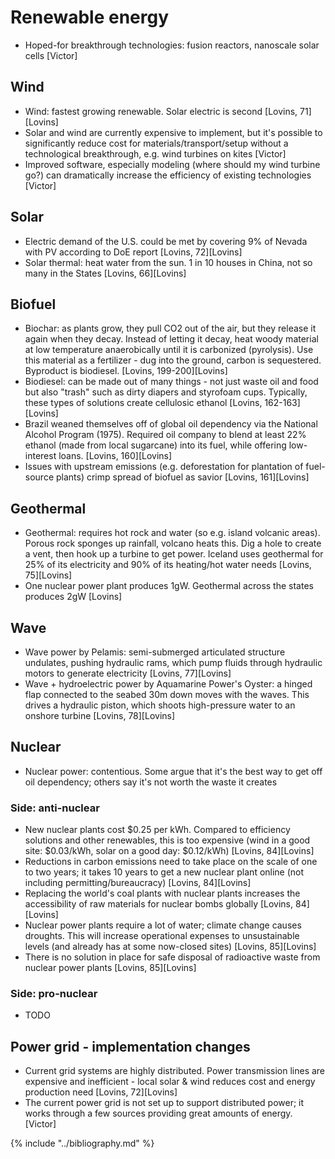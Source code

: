 # Renewable energy
* Hoped-for breakthrough technologies: fusion reactors, nanoscale solar cells [Victor]

## Wind
* Wind: fastest growing renewable. Solar electric is second [Lovins, 71][Lovins]
* Solar and wind are currently expensive to implement, but it's possible to significantly reduce cost for materials/transport/setup without a technological breakthrough, e.g. wind turbines on kites [Victor]
* Improved software, especially modeling (where should my wind turbine go?) can dramatically increase the efficiency of existing technologies [Victor]

## Solar
* Electric demand of the U.S. could be met by covering 9% of Nevada with PV according to DoE report [Lovins, 72][Lovins]
* Solar thermal: heat water from the sun. 1 in 10 houses in China, not so many in the States [Lovins, 66][Lovins]

## Biofuel
* Biochar: as plants grow, they pull CO2 out of the air, but they release it again when they decay. Instead of letting it decay, heat woody material at low temperature anaerobically until it is carbonized (pyrolysis). Use this material as a fertilizer - dug into the ground, carbon is sequestered. Byproduct is biodiesel. [Lovins, 199-200][Lovins]
* Biodiesel: can be made out of many things - not just waste oil and food but also "trash" such as dirty diapers and styrofoam cups. Typically, these types of solutions create cellulosic ethanol [Lovins, 162-163][Lovins]
* Brazil weaned themselves off of global oil dependency via the National Alcohol Program (1975). Required oil company to blend at least 22% ethanol (made from local sugarcane) into its fuel, while offering low-interest loans. [Lovins, 160][Lovins]
* Issues with upstream emissions (e.g. deforestation for plantation of fuel-source plants) crimp spread of biofuel as savior [Lovins, 161][Lovins]

## Geothermal
* Geothermal: requires hot rock and water (so e.g. island volcanic areas). Porous rock sponges up rainfall, volcano heats this. Dig a hole to create a vent, then hook up a turbine to get power. Iceland uses geothermal for 25% of its electricity and 90% of its heating/hot water needs [Lovins, 75][Lovins]
* One nuclear power plant produces 1gW. Geothermal across the states produces 2gW [Lovins]

## Wave
* Wave power by Pelamis: semi-submerged articulated structure undulates, pushing hydraulic rams, which pump fluids through hydraulic motors to generate electricity [Lovins, 77][Lovins]
* Wave + hydroelectric power by Aquamarine Power's Oyster: a hinged flap connected to the seabed 30m down moves with the waves. This drives a hydraulic piston, which shoots high-pressure water to an onshore turbine [Lovins, 78][Lovins]

## Nuclear
* Nuclear power: contentious. Some argue that it's the best way to get off oil dependency; others say it's not worth the waste it creates

### Side: anti-nuclear
* New nuclear plants cost $0.25 per kWh. Compared to efficiency solutions and other renewables, this is too expensive (wind in a good site: $0.03/kWh, solar on a good day: $0.12/kWh) [Lovins, 84][Lovins]
* Reductions in carbon emissions need to take place on the scale of one to two years; it takes 10 years to get a new nuclear plant online (not including permitting/bureaucracy) [Lovins, 84][Lovins]
* Replacing the world's coal plants with nuclear plants increases the accessibility of raw materials for nuclear bombs globally [Lovins, 84][Lovins]
* Nuclear power plants require a lot of water; climate change causes droughts. This will increase operational expenses to unsustainable levels (and already has at some now-closed sites) [Lovins, 85][Lovins]
* There is no solution in place for safe disposal of radioactive waste from nuclear power plants [Lovins, 85][Lovins]

### Side: pro-nuclear
* TODO

## Power grid - implementation changes
* Current grid systems are highly distributed. Power transmission lines are expensive and inefficient - local solar & wind reduces cost and energy production need [Lovins, 72][Lovins]
* The current power grid is not set up to support distributed power; it works through a few sources providing great amounts of energy. [Victor]

{% include "../bibliography.md" %}
